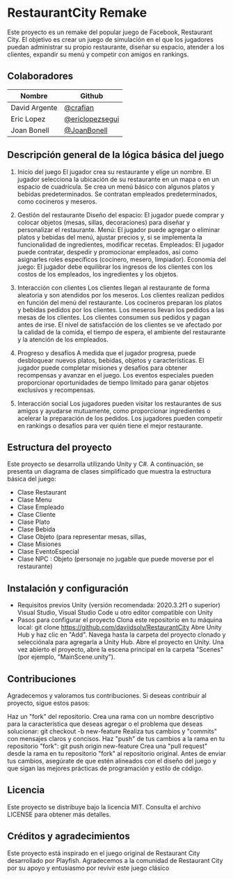 # RestaurantCity Remake

Este proyecto es un remake del popular juego de Facebook, Restaurant City. El objetivo es crear un juego de simulación en el que los jugadores puedan administrar su propio restaurante, diseñar su espacio, atender a los clientes, expandir su menú y competir con amigos en rankings.

## Colaboradores
|Nombre |Github|
|-----|--------|
|David Argente|[@crafian](https://github.com/crafian)|
|Eric Lopez|[@ericlopezsegui](https://github.com/ericlopezsegui)|
|Joan Bonell  |[@JoanBonell](https://github.com/JoanBonell)|

## Descripción general de la lógica básica del juego

1. Inicio del juego
El jugador crea su restaurante y elige un nombre.
El jugador selecciona la ubicación de su restaurante en un mapa o en un espacio de cuadrícula.
Se crea un menú básico con algunos platos y bebidas predeterminados.
Se contratan empleados predeterminados, como cocineros y meseros.

2. Gestión del restaurante
Diseño del espacio: El jugador puede comprar y colocar objetos (mesas, sillas, decoraciones) para diseñar y personalizar el restaurante.
Menú: El jugador puede agregar o eliminar platos y bebidas del menú, ajustar precios y, si se implementa la funcionalidad de ingredientes, modificar recetas.
Empleados: El jugador puede contratar, despedir y promocionar empleados, así como asignarles roles específicos (cocinero, mesero, limpiador).
Economía del juego: El jugador debe equilibrar los ingresos de los clientes con los costos de los empleados, los ingredientes y los objetos.

3. Interacción con clientes
Los clientes llegan al restaurante de forma aleatoria y son atendidos por los meseros.
Los clientes realizan pedidos en función del menú del restaurante.
Los cocineros preparan los platos y bebidas pedidos por los clientes.
Los meseros llevan los pedidos a las mesas de los clientes.
Los clientes consumen sus pedidos y pagan antes de irse.
El nivel de satisfacción de los clientes se ve afectado por la calidad de la comida, el tiempo de espera, el ambiente del restaurante y la atención de los empleados.

4. Progreso y desafíos
A medida que el jugador progresa, puede desbloquear nuevos platos, bebidas, objetos y características.
El jugador puede completar misiones y desafíos para obtener recompensas y avanzar en el juego.
Los eventos especiales pueden proporcionar oportunidades de tiempo limitado para ganar objetos exclusivos y recompensas.

5. Interacción social
Los jugadores pueden visitar los restaurantes de sus amigos y ayudarse mutuamente, como proporcionar ingredientes o acelerar la preparación de los pedidos.
Los jugadores pueden competir en rankings o desafíos para ver quién tiene el mejor restaurante.

## Estructura del proyecto
Este proyecto se desarrolla utilizando Unity y C#. A continuación, se presenta un diagrama de clases simplificado que muestra la estructura básica del juego:

- Clase Restaurant
- Clase Menu
- Clase Empleado
- Clase Cliente
- Clase Plato
- Clase Bebida
- Clase Objeto (para representar mesas, sillas,
- Clase Misiones
- Clase EventoEspecial
- Clase NPC : Objeto (personaje no jugable que puede moverse por el restaurante)
## Instalación y configuración

- Requisitos previos
Unity (versión recomendada: 2020.3.2f1 o superior)
Visual Studio, Visual Studio Code u otro editor compatible con Unity
- Pasos para configurar el proyecto
Clona este repositorio en tu máquina local: git clone https://github.com/daviidsolv/RestaurantCity
Abre Unity Hub y haz clic en "Add".
Navega hasta la carpeta del proyecto clonado y selecciónala para agregarla a Unity Hub.
Abre el proyecto en Unity.
Una vez abierto el proyecto, abre la escena principal en la carpeta "Scenes" (por ejemplo, "MainScene.unity").

## Contribuciones

Agradecemos y valoramos tus contribuciones. Si deseas contribuir al proyecto, sigue estos pasos:

Haz un "fork" del repositorio.
Crea una rama con un nombre descriptivo para la característica que deseas agregar o el problema que deseas solucionar: git checkout -b new-feature
Realiza tus cambios y "commits" con mensajes claros y concisos.
Haz "push" de tus cambios a la rama en tu repositorio "fork": git push origin new-feature
Crea una "pull request" desde la rama en tu repositorio "fork" al repositorio original.
Antes de enviar tus cambios, asegúrate de que estén alineados con el diseño del juego y que sigan las mejores prácticas de programación y estilo de código.

## Licencia

Este proyecto se distribuye bajo la licencia MIT. Consulta el archivo LICENSE para obtener más detalles.

## Créditos y agradecimientos

Este proyecto está inspirado en el juego original de Restaurant City desarrollado por Playfish. Agradecemos a la comunidad de Restaurant City por su apoyo y entusiasmo por revivir este juego clásico
